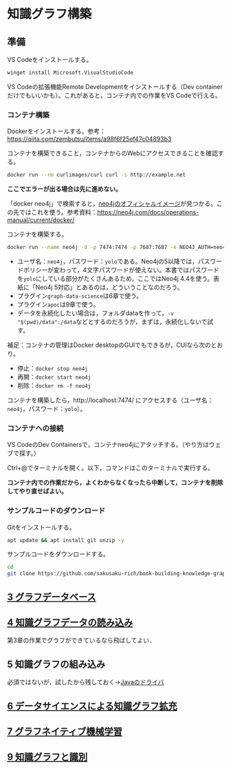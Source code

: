 # 知識グラフ構築

## 準備

VS Codeをインストールする。

```bash
winget install Microsoft.VisualStudioCode
```

VS Codeの拡張機能Remote Developmentをインストールする（Dev containerだけでもいいかも）。これがあると，コンテナ内での作業をVS Codeで行える。

### コンテナ構築

Dockerをインストールする。参考：https://qiita.com/zembutsu/items/a98f6f25ef47c04893b3

コンテナを構築できること，コンテナからのWebにアクセスできることを確認する。

```bash
docker run --rm curlimages/curl curl -s http://example.net
```

**ここでエラーが出る場合は先に進めない。**

「docker neo4j」で検索すると，[neo4jのオフィシャルイメージ](https://hub.docker.com/_/neo4j/)が見つかる。この先ではこれを使う。参考資料：https://neo4j.com/docs/operations-manual/current/docker/

コンテナを構築する。

```bash
docker run --name neo4j -d -p 7474:7474 -p 7687:7687 -e NEO4J_AUTH=neo4j/yolo -e NEO4JLABS_PLUGINS="[\"graph-data-science\", \"apoc\"]" -e NEO4J_ACCEPT_LICENSE_AGREEMENT=yes neo4j:4.4
```

- ユーザ名：`neo4j`，パスワード：`yolo`である。Neo4jの5以降では，パスワードポリシーが変わって，4文字パスワードが使えない。本書ではパスワードを`yolo`にしている部分がたくさんあるため，ここではNeo4j 4.4を使う。表紙に「Neo4j 5対応」とあるのは，どういうことなのだろう。
- プラグイン`graph-data-science`は6章で使う。
- プラグイン`apoc`は9章で使う。
- データを永続化したい場合は，フォルダdataを作って，`-v "$(pwd)/data":/data`などとするのだろうが，まずは，永続化しないで試す。

補足：コンテナの管理はDocker desktopのGUIでもできるが，CUIなら次のとおり。

- 停止：`docker stop neo4j`
- 再開：`docker start neo4j`
- 削除：`docker rm -f neo4j`

コンテナを構築したら，http://localhost:7474/ にアクセスする（ユーザ名：`neo4j`，パスワード：`yolo`）。

### コンテナへの接続 

VS CodeのDev Containersで，コンテナneo4jにアタッチする。（やり方はウェブで探す。）

Ctrl+@でターミナルを開く。以下，コマンドはこのターミナルで実行する。

**コンテナ内での作業だから，よくわからなくなったら中断して，コンテナを削除してやり直せばよい。**

### サンプルコードのダウンロード

Gitをインストールする。

```bash
apt update && apt install git unzip -y
```

サンプルコードをダウンロードする。

```bash
cd
git clone https://github.com/sakusaku-rich/book-building-knowledge-graphs-ja.git
```

## [3 グラフデータベース](ch03.md)

## [4 知識グラフデータの読み込み](ch04.md)

第3章の作業でグラフができているなら飛ばしてよい．

## 5 知識グラフの組み込み

必須ではないが，試したから残しておく→[Javaのドライバ](java)

## [6 データサイエンスによる知識グラフ拡充](ch06.md)

## [7 グラフネイティブ機械学習](ch07.md)

## [9 知識グラフと識別](ch09.md)
